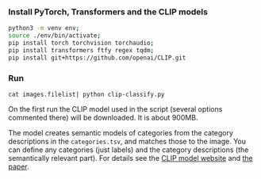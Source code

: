 ### Install PyTorch, Transformers and the CLIP models

```.bash
python3 -m venv env;
source ./env/bin/activate;
pip install torch torchvision torchaudio;
pip install transformers ftfy regex tqdm;
pip install git+https://github.com/openai/CLIP.git
```

### Run
`cat images.filelist| python clip-classify.py`

On the first run the CLIP model used in the script (several options commented there) will be downloaded. It is about 900MB.

The model creates semantic models of categories from the category descriptions
in the `categories.tsv`, and matches those to the image. You can define any
categories (just labels) and the category descriptions (the semantically
relevant part). For details see the [CLIP model website](https://openai.com/index/clip/) and [the paper](https://arxiv.org/abs/2103.00020).
